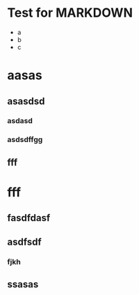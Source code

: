Test for MARKDOWN
======================================================================
* a
* b
* c
# aasas
## asasdsd
### asdasd
### asdsdffgg
## fff
# fff
## fasdfdasf
## asdfsdf
### fjkh

ssasas
------------------------------------------------------------
